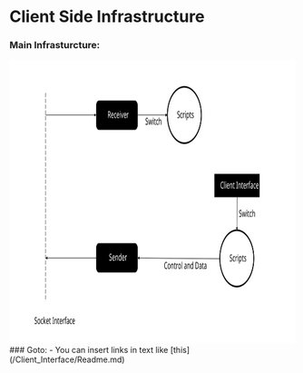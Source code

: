 # Client Side Infrastructure 
### Main Infrasturcture:
<img src="Plan/mainInfrastructure.svg" height="500">
### Goto:
- You can insert links in text like [this](/Client_Interface/Readme.md)
